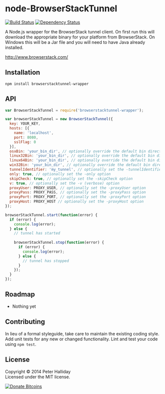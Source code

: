 node-BrowserStackTunnel
=======================

[![Build Status](https://travis-ci.org/pghalliday/node-BrowserStackTunnel.png)](https://travis-ci.org/pghalliday/node-BrowserStackTunnel)
[![Dependency Status](https://gemnasium.com/pghalliday/node-BrowserStackTunnel.png)](https://gemnasium.com/pghalliday/node-BrowserStackTunnel)

A Node.js wrapper for the BrowserStack tunnel client. On first run this will download the appropriate binary for your platform from BrowserStack. On Windows this will be a Jar file and you will need to have Java already installed.

http://www.browserstack.com/

## Installation

```
npm install browserstacktunnel-wrapper
```

## API

```javascript
var BrowserStackTunnel = require('browserstacktunnel-wrapper');

var browserStackTunnel = new BrowserStackTunnel({
  key: YOUR_KEY,
  hosts: [{
    name: 'localhost',
    port: 8080,
    sslFlag: 0
  }],
  osxBin: 'your_bin_dir', // optionally override the default bin directory for the OSX binary
  linux32Bin: 'your_bin_dir', // optionally override the default bin directory for the Linux 32 bit binary
  linux64Bin: 'your_bin_dir', // optionally override the default bin directory for the Linux 64 bit binary
  win32Bin: 'your_bin_dir', // optionally override the default bin directory for the win32 binary
  tunnelIdentifier: 'my_tunnel', // optionally set the -tunnelIdentifier option
  only: true, // optionally set the -only option
  skipCheck: true, // optionally set the -skipCheck option
  v: true, // optionally set the -v (verbose) option
  proxyUser: PROXY_USER, // optionally set the -proxyUser option
  proxyPass: PROXY_PASS, // optionally set the -proxyPass option
  proxyPort: PROXY_PORT, // optionally set the -proxyPort option
  proxyHost: PROXY_HOST // optionally set the -proxyHost option
});

browserStackTunnel.start(function(error) {
  if (error) {
    console.log(error);
  } else {
    // tunnel has started
    
    browserStackTunnel.stop(function(error) {
      if (error) {
        console.log(error);
      } else {
        // tunnel has stopped
      }
    });
  }
});
```

## Roadmap

- Nothing yet

## Contributing

In lieu of a formal styleguide, take care to maintain the existing coding style. Add unit tests for any new or changed functionality. Lint and test your code using `npm test`.

## License
Copyright &copy; 2014 Peter Halliday  
Licensed under the MIT license.

[![Donate Bitcoins](https://coinbase.com/assets/buttons/donation_large-6ec72b1a9eec516944e50a22aca7db35.png)](https://coinbase.com/checkouts/9d121c0321590556b32241bbe7960362)
